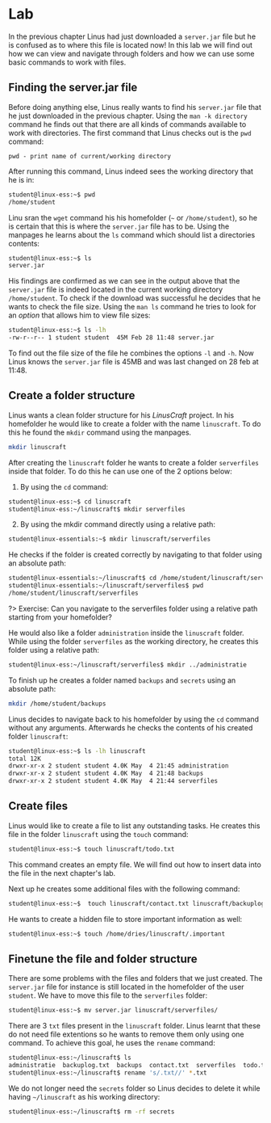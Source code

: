 # Lab <!-- {docsify-ignore} -->
In the previous chapter Linus had just downloaded a `server.jar` file but he is confused as to where this file is located now! In this lab we will find out how we can view and navigate through folders and how we can use some basic commands to work with files.

## Finding the server.jar file <!-- {docsify-ignore} -->

Before doing anything else, Linus really wants to find his `server.jar` file that he just downloaded in the previous chapter. Using the `man -k directory` command he finds out that there are all kinds of commands available to work with directories. The first command that Linus checks out is the `pwd` command:
```
pwd - print name of current/working directory
```
After running this command, Linus indeed sees the working directory that he is in:
```bash
student@linux-ess:~$ pwd
/home/student
```
Linu sran the `wget` command his his homefolder (`~` or `/home/student`), so he is certain that this is where the `server.jar` file has to be. Using the manpages he learns about the `ls` command which should list a directories contents:
```bash
student@linux-ess:~$ ls
server.jar
```
His findings are confirmed as we can see in the output above that the `server.jar` file is indeed located in the current working directory `/home/student`. To check if the download was successful he decides that he wants to check the file size. Using the `man ls` command he tries to look for an _option_ that allows him to view file sizes:
```bash
student@linux-ess:~$ ls -lh
-rw-r--r-- 1 student student  45M Feb 28 11:48 server.jar
```
To find out the file size of the file he combines the options `-l` and `-h`.  Now Linus knows the `server.jar` file is 45MB and was last changed on 28 feb at 11:48.

## Create a folder structure <!-- {docsify-ignore} -->
Linus wants a clean folder structure for his _LinusCraft_ project. In his homefolder he would like to create a folder with the name `linuscraft`. To do this he found the `mkdir` command using the manpages.
```bash
mkdir linuscraft
```
After creating the `linuscraft` folder he wants to create a folder `serverfiles` inside that folder. To do this he can use one of the 2 options below:
1. By using the `cd` command:
```bash
student@linux-ess:~$ cd linuscraft
student@linux-ess:~/linuscraft$ mkdir serverfiles
```
2. By using the mkdir command directly using a relative path:
```bash
student@linux-essentials:~$ mkdir linuscraft/serverfiles
```
He checks if the folder is created correctly by navigating to that folder using an absolute path:
```bash
student@linux-essentials:~/linuscraft$ cd /home/student/linuscraft/serverfiles
student@linux-essentials:~/linuscraft/serverfiles$ pwd
/home/student/linuscraft/serverfiles
```
?> Exercise: Can you navigate to the serverfiles folder using a relative path starting from your homefolder?

He would also like a folder `administration` inside the `linuscraft` folder. While using the folder `serverfiles` as the working directory, he creates this folder using a relative path:
```bash
student@linux-ess:~/linuscraft/serverfiles$ mkdir ../administratie
```
To finish up he creates a folder named `backups` and `secrets` using an absolute path:
```bash
mkdir /home/student/backups
```
Linus decides to navigate back to his homefolder by using the `cd` command without any arguments. Afterwards he checks the contents of his created folder `linuscraft`: 
```bash
student@linux-ess:~$ ls -lh linuscraft
total 12K
drwxr-xr-x 2 student student 4.0K May  4 21:45 administration
drwxr-xr-x 2 student student 4.0K May  4 21:48 backups
drwxr-xr-x 2 student student 4.0K May  4 21:44 serverfiles
```

## Create files <!-- {docsify-ignore} -->
Linus would like to create a file to list any outstanding tasks. He creates this file in the folder `linuscraft` using the `touch` command:
```bash
student@linux-ess:~$ touch linuscraft/todo.txt
```
This command creates an empty file. We will find out how to insert data into the file in the next chapter's lab.

Next up he creates some additional files with the following command:
```bash
student@linux-ess:~$  touch linuscraft/contact.txt linuscraft/backuplog.txt
```

He wants to create a hidden file to store important information as well:
```bash
student@linux-ess:~$ touch /home/dries/linuscraft/.important
```

## Finetune the file and folder structure <!-- {docsify-ignore} -->
There are some problems with the files and folders that we just created. The `server.jar` file for instance is still located in the homefolder of the user `student`. We have to move this file to the `serverfiles` folder:
```bash
student@linux-ess:~$ mv server.jar linuscraft/serverfiles/
```
There are 3 `txt` files present in the `linuscraft` folder. Linus learnt that these do not need file extentions so he wants to remove them only using one command. To achieve this goal, he uses the `rename` command:
```bash
student@linux-ess:~/linuscraft$ ls
administratie  backuplog.txt  backups  contact.txt  serverfiles  todo.txt
student@linux-ess:~/linuscraft$ rename 's/.txt//' *.txt
```

We do not longer need the `secrets` folder so Linus decides to delete it while having `~/linuscraft` as his working directory:
```bash
student@linux-ess:~/linuscraft$ rm -rf secrets
```
